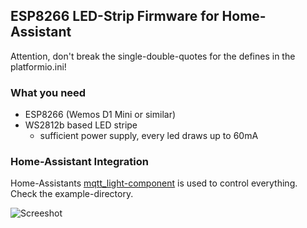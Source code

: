 ## ESP8266 LED-Strip Firmware for Home-Assistant 

Attention, don't break the single-double-quotes for the defines in the platformio.ini!

### What you need
- ESP8266 (Wemos D1 Mini or similar)
- WS2812b based LED stripe
    - sufficient power supply, every led draws up to 60mA

### Home-Assistant Integration
Home-Assistants [mqtt_light-component](https://www.home-assistant.io/components/light.mqtt/) is used to control everything. Check the example-directory.

![Screeshot](/schmic/esp-ha-led-strip/raw/master/example/ha.png)